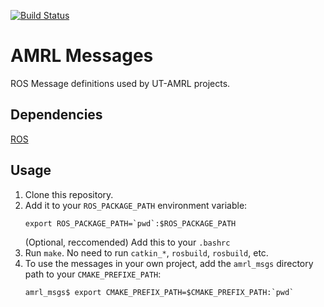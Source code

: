 [![Build Status](https://travis-ci.com/ut-amrl/amrl_msgs.svg?branch=master)](https://travis-ci.com/ut-amrl/amrl_msgs)

# AMRL Messages

ROS Message definitions used by UT-AMRL projects.

## Dependencies

[ROS](http://wiki.ros.org/ROS/Installation)

## Usage

1. Clone this repository.
1. Add it to your `ROS_PACKAGE_PATH` environment variable:
    ```
    export ROS_PACKAGE_PATH=`pwd`:$ROS_PACKAGE_PATH
    ```
    (Optional, reccomended) Add this to your `.bashrc`
1. Run `make`. No need to run `catkin_*`, `rosbuild`, `rosbuild`, etc.
1. To use the messages in your own project, add the `amrl_msgs` directory path to your `CMAKE_PREFIXE_PATH`:
    ```
    amrl_msgs$ export CMAKE_PREFIX_PATH=$CMAKE_PREFIX_PATH:`pwd`
    ```
